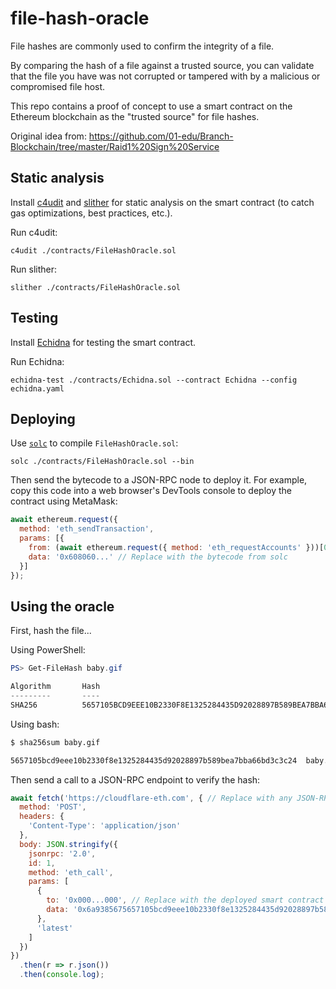 # file-hash-oracle

File hashes are commonly used to confirm the integrity of a file.

By comparing the hash of a file against a trusted source, you can validate that the file you have was not corrupted or tampered with by a malicious or compromised file host.

This repo contains a proof of concept to use a smart contract on the Ethereum blockchain as the "trusted source" for file hashes.

Original idea from: https://github.com/01-edu/Branch-Blockchain/tree/master/Raid1%20Sign%20Service

## Static analysis

Install [c4udit](https://github.com/byterocket/c4udit) and [slither](https://github.com/crytic/slither) for static analysis on the smart contract (to catch gas optimizations, best practices, etc.).

Run c4udit:

```
c4udit ./contracts/FileHashOracle.sol
```

Run slither:

```
slither ./contracts/FileHashOracle.sol 
```

## Testing

Install [Echidna](https://github.com/crytic/echidna) for testing the smart contract.

Run Echidna:

```
echidna-test ./contracts/Echidna.sol --contract Echidna --config echidna.yaml
```

## Deploying

Use [`solc`](https://docs.soliditylang.org/en/latest/installing-solidity.html) to compile `FileHashOracle.sol`:

```
solc ./contracts/FileHashOracle.sol --bin
```

Then send the bytecode to a JSON-RPC node to deploy it. For example, copy this code into a web browser's DevTools console to deploy the contract using MetaMask:

```javascript
await ethereum.request({
  method: 'eth_sendTransaction',
  params: [{
    from: (await ethereum.request({ method: 'eth_requestAccounts' }))[0], // Your currently active address
    data: '0x608060...' // Replace with the bytecode from solc
  }]
});
```

## Using the oracle

First, hash the file...

Using PowerShell:

```powershell
PS> Get-FileHash baby.gif

Algorithm       Hash                                                                   Path
---------       ----                                                                   ----
SHA256          5657105BCD9EEE10B2330F8E1325284435D92028897B589BEA7BBA66BD3C3C24       baby.gif
```

Using bash:

```bash
$ sha256sum baby.gif

5657105bcd9eee10b2330f8e1325284435d92028897b589bea7bba66bd3c3c24  baby.gif
```

Then send a call to a JSON-RPC endpoint to verify the hash:

```javascript
await fetch('https://cloudflare-eth.com', { // Replace with any JSON-RPC endpoint
  method: 'POST',
  headers: {
    'Content-Type': 'application/json'
  },
  body: JSON.stringify({
    jsonrpc: '2.0',
    id: 1,
    method: 'eth_call',
    params: [
      {
        to: '0x000...000', // Replace with the deployed smart contract
        data: '0x6a9385675657105bcd9eee10b2330f8e1325284435d92028897b589bea7bba66bd3c3c24' // 6a938567 = function byte signature for isValid(bytes32)
      },
      'latest'
    ]
  })
})
  .then(r => r.json())
  .then(console.log);
```
